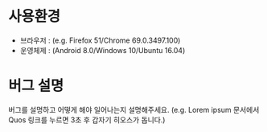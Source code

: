 # 사용환경
 * 브라우저 : (e.g. Firefox 51/Chrome 69.0.3497.100)
 * 운영체제 : (Android 8.0/Windows 10/Ubuntu 16.04)

# 버그 설명
버그를 설명하고 어떻게 해야 일어나는지 설명해주세요.
(e.g. Lorem ipsum 문서에서 Quos 링크를 누르면 3초 후 갑자기 히오스가 돕니다.)